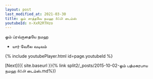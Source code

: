 ```yaml
---
layout: post
last_modified_at: 2021-03-30
title: ஓம் சாத்தவே நமஹ ௧௦௮ டைம்ஸ்
youtubeId: n-XxR2RTHzo
---
```

 
 
 ஓம் ப்ரவ்ருதையே நமஹ  
 
 -  யார் வேலை வடிவம் 
 
  
 
  
 
 
 
 
 
 


{% include youtubePlayer.html id=page.youtubeId %}
 
[Next]({{ site.baseurl }}{% link  split2/_posts/2015-10-02-ஓம் பத்மகரபாய நமஹ ௧௦௮ டைம்ஸ்.md%})
 
